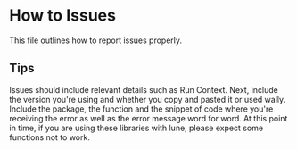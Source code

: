 # How to Issues

This file outlines how to report issues properly.

## Tips

Issues should include relevant details such as Run Context. Next, include the version you're using and whether you copy and pasted it or used wally. Include the package, the function and the snippet of code where you're receiving the error as well as the error message word for word. At this point in time, if you are using these libraries with lune, please expect some functions not to work.
